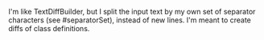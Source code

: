 I'm like TextDiffBuilder, but I split the input text by my own set of separator characters (see #separatorSet), instead of new lines. I'm meant to create diffs of class definitions.
